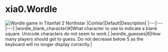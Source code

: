 # xia0.Wordle
![Wordle game in Titanfall 2 Northstar](https://i.imgur.com/sWzxxy0.png)
|ConVar|Default|Description|
|---|---|---|
|wordle_blank_character|#|What character to use to indicate a blank square. Unicode characters do not seem to work.|
|wordle_guesses|6|How many players should get to guess. Do not decrease below 5 as the keyboard will no longer display correctly.|
